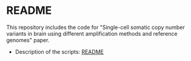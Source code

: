 # README
This repository includes the code for "Single-cell somatic copy number variants in brain using different amplification methods and reference genomes" paper.

* Description of the scripts: [README](scripts/README.md)

